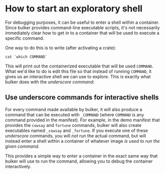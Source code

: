 # How to start an exploratory shell

For debugging purposes, it can be useful to enter a shell within a container. Since bulker provides command-line executable scripts, it's not necessarily immediately clear how to get in to a container that will be used to execute a specific command.

One way to do this is to write (after activating a crate):

```
cat `which COMMAND`
```

This will print out the containerized executable that will be used `COMMAND`. What we'd like to do is edit this file so that instead of running `COMMAND`, it gives us an interactive shell we can use to explore. This is exactly what bulker does with the *underscore command*:

## Use underscore commands for interactive shells

For every command made available by bulker, it will also produce a command that can be executed with `_COMMAND` (where `COMMAND` is any command provided in the manifest). For example, in the demo manifest that provides the `cowsay` and `fortune` commands, bulker will also create executables named `_cowsay` and `_fortune`. If you execute one of these *underscore* commands, you will *not* run the actual command, but will instead enter a shell within a container of whatever image *is used to run the given command*.

This provides a simple way to enter a container in the exact same way that bulker will use to run the command, allowing you to debug the container interactively.